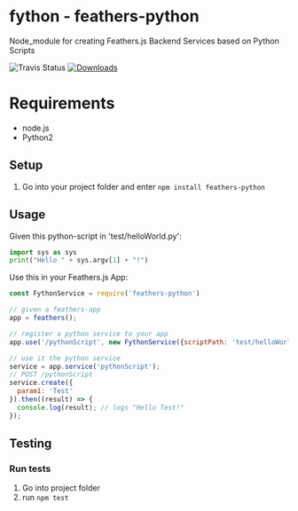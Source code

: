 # fython - feathers-python
Node_module for creating Feathers.js Backend Services based on Python Scripts

![Travis Status](https://travis-ci.org/pinussilvestrus/feathers-python.svg?branch=master) [![Downloads](https://img.shields.io/npm/dt/feathers-python.svg)](https://www.npmjs.com/package/feathers-python)


# Requirements

* node.js
* Python2

## Setup

1. Go into your project folder and enter `npm install feathers-python`

## Usage

Given this python-script in 'test/helloWorld.py':

```python
import sys as sys
print("Hello " + sys.argv[1] + "!")
```

Use this in your Feathers.js App:

```js
const FythonService = require('feathers-python')

// given a feathers-app
app = feathers();

// register a python service to your app
app.use('/pythonScript', new FythonService({scriptPath: 'test/helloWorld.py'}));

// use it the python service
service = app.service('pythonScript');
// POST /pythonScript
service.create({
  param1: 'Test'
}).then((result) => {
  console.log(result); // logs "Hello Test!"
});
```

## Testing

### Run tests

1. Go into project folder
2. run `npm test`

